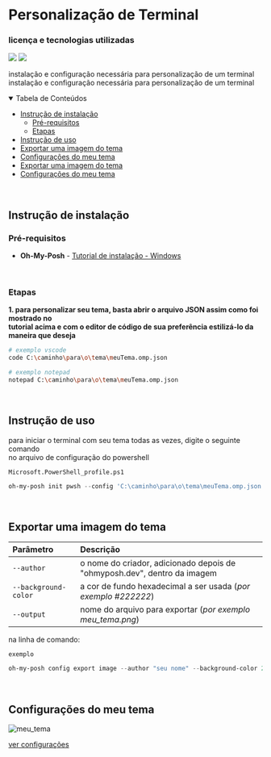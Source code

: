 # Personalização de Terminal

### licença e tecnologias utilizadas
<img src="https://img.shields.io/github/license/henrygoncalvess/Custom_Terminal?style=for-the-badge&labelColor=gray&color=97ca00"> <a href="https://learn.microsoft.com/en-us/powershell/"><img src="https://img.shields.io/badge/powershell-7.5-blue?style=for-the-badge&logo=powershell&logoColor=darkblue&labelColor=gray"></a>

instalação e configuração necessária para personalização de um terminal
instalação e configuração necessária para personalização de um terminal
  
<details open="open">
<summary>Tabela de Conteúdos</summary>
  
- [Instrução de instalação](#instrução-de-instalação)
  - [Pré-requisitos](#pré-requisitos)
  - [Etapas](#etapas)
- [Instrução de uso](#instrução-de-uso)
- [Exportar uma imagem do tema](#exportar-uma-imagem-do-tema)
- [Configurações do meu tema](#configurações-do-meu-tema)
- [Exportar uma imagem do tema](#exportar-uma-imagem-do-tema)
- [Configurações do meu tema](#configurações-do-meu-tema)
  
</details>

<br>

## Instrução de instalação

### Pré-requisitos
- **Oh-My-Posh** - [Tutorial de instalação - Windows](https://youtu.be/rHCY562FDVM?si=nqZXS0KNNmJQMe1a)

<br>

### Etapas
**1. para personalizar seu tema, basta abrir o arquivo JSON assim como foi mostrado no  
tutorial acima e com o editor de código de sua preferência estilizá-lo da maneira que deseja**

``` bash
# exemplo vscode
code C:\caminho\para\o\tema\meuTema.omp.json

# exemplo notepad
notepad C:\caminho\para\o\tema\meuTema.omp.json
```

<br>

## Instrução de uso
para iniciar o terminal com seu tema todas as vezes, digite o seguinte comando  
no arquivo de configuração do powershell 

`Microsoft.PowerShell_profile.ps1`
``` ps1
oh-my-posh init pwsh --config 'C:\caminho\para\o\tema\meuTema.omp.json' | Invoke-Expression
```

<br>

## Exportar uma imagem do tema
Parâmetro | Descrição
:-- | :--
`--author` | o nome do criador, adicionado depois de "ohmyposh.dev", dentro da imagem
`--background-color` | a cor de fundo hexadecimal a ser usada (_por exemplo #222222_)
`--output` | nome do arquivo para exportar (_por exemplo meu_tema.png_)

na linha de comando:

`exemplo`
``` ps1
oh-my-posh config export image --author "seu nome" --background-color 222222 --output meu_tema.png
```

<br>

## Configurações do meu tema
![meu_tema](https://github.com/user-attachments/assets/e87bd9b2-2d21-4f3f-8ff9-196ae0e7d38e)

[ver configurações](meu_tema.omp.json)
